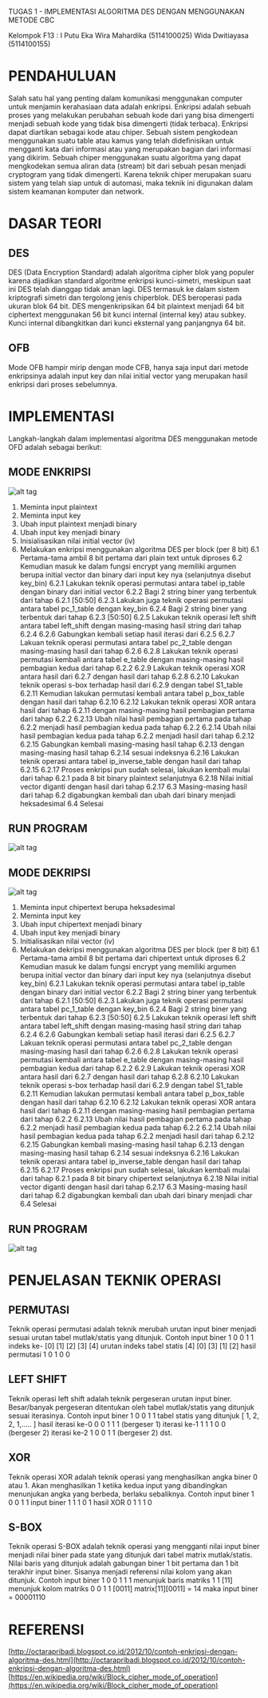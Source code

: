 TUGAS 1 - IMPLEMENTASI ALGORITMA DES DENGAN MENGGUNAKAN METODE CBC

Kelompok F13 :
  I Putu Eka Wira Mahardika (5114100025)
  Wida Dwitiayasa           (5114100155)
  
# PENDAHULUAN #

Salah satu hal yang penting dalam komunikasi menggunakan computer untuk menjamin kerahasiaan data adalah enkripsi. Enkripsi adalah sebuah proses yang melakukan perubahan sebuah kode dari yang bisa dimengerti menjadi sebuah kode yang tidak bisa dimengerti (tidak terbaca). Enkripsi dapat diartikan sebagai kode atau chiper. Sebuah sistem pengkodean menggunakan suatu table atau kamus yang telah didefinisikan untuk mengganti kata dari informasi atau yang merupakan bagian dari informasi yang dikirim. Sebuah chiper menggunakan suatu algoritma yang dapat mengkodekan semua aliran data (stream) bit dari sebuah pesan menjadi cryptogram yang tidak dimengerti. Karena teknik chiper merupakan suaru sistem yang telah siap untuk di automasi, maka teknik ini digunakan dalam sistem keamanan komputer dan network. 

# DASAR TEORI #

## DES ##
DES (Data Encryption Standard) adalah algoritma cipher blok yang populer karena dijadikan standard algoritme enkripsi kunci-simetri, meskipun saat ini DES telah dianggap tidak aman lagi. DES termasuk ke dalam sistem kriptografi simetri dan tergolong jenis chiperblok. DES beroperasi pada ukuran blok 64 bit. DES mengenkripsikan 64 bit plaintext menjadi 64 bit ciphertext menggunakan 56 bit kunci internal (internal key) atau subkey. Kunci internal dibangkitkan dari kunci eksternal yang panjangnya 64 bit.

## OFB ##
Mode OFB hampir mirip dengan mode CFB, hanya saja input dari metode enkripsinya adalah input key dan nilai initial vector yang merupakan hasil enkripsi dari proses sebelumnya. 

# IMPLEMENTASI #

Langkah-langkah dalam implementasi algoritma DES menggunakan metode OFD adalah sebagai berikut:

## MODE ENKRIPSI ##

![alt tag](https://github.com/wiramahardika/KIJ2017/blob/master/img/Screen%20Shot%202017-03-31%20at%2013.16.37.png?raw=true)

1. Meminta input plaintext
2. Meminta input key
3. Ubah input plaintext menjadi binary
4. Ubah input key menjadi binary
5. Inisialisasikan nilai initial vector (iv)
6. Melakukan enkripsi menggunakan algoritma DES per block (per 8 bit)
    6.1 Pertama-tama ambil 8 bit pertama dari plain text untuk diproses
    6.2 Kemudian masuk ke dalam fungsi encrypt yang memiliki argumen berupa initial vector dan binary dari input key nya (selanjutnya disebut key_bin)
        6.2.1 Lakukan teknik operasi permutasi antara tabel ip_table dengan binary dari initial vector
        6.2.2 Bagi 2 string biner yang terbentuk dari tahap 6.2.1 [50:50]
        6.2.3 Lakukan juga teknik operasi permutasi antara tabel pc_1_table dengan key_bin
        6.2.4 Bagi 2 string biner yang terbentuk dari tahap 6.2.3 [50:50]
        6.2.5 Lakukan teknik operasi left shift antara tabel left_shift dengan masing-masing hasil string dari tahap 6.2.4
        6.2.6 Gabungkan kembali setiap hasil iterasi dari 6.2.5
        6.2.7 Lakuan teknik operasi permutasi antara tabel pc_2_table dengan masing-masing hasil dari tahap 6.2.6
        6.2.8 Lakukan teknik operasi permutasi kembali antara tabel e_table dengan masing-masing hasil pembagian kedua dari tahap 6.2.2
        6.2.9 Lakukan teknik operasi XOR antara hasil dari 6.2.7 dengan hasil dari tahap 6.2.8
        6.2.10 Lakukan teknik operasi s-box terhadap hasil dari 6.2.9 dengan tabel S1_table
        6.2.11 Kemudian lakukan permutasi kembali antara tabel p_box_table dengan hasil dari tahap 6.2.10
        6.2.12 Lakukan teknik operasi XOR antara hasil dari tahap 6.2.11 dengan masing-masing hasil pembagian pertama dari tahap 6.2.2
        6.2.13 Ubah nilai hasil pembagian pertama pada tahap 6.2.2 menjadi hasil pembagian kedua pada tahap 6.2.2
        6.2.14 Ubah nilai hasil pembagian kedua pada tahap 6.2.2 menjadi hasil dari tahap 6.2.12
        6.2.15 Gabungkan kembali masing-masing hasil tahap 6.2.13 dengan masing-masing hasil tahap 6.2.14 sesuai indeksnya
        6.2.16 Lakukan teknik operasi antara tabel ip_inverse_table dengan hasil dari tahap 6.2.15
        6.2.17 Proses enkripsi pun sudah selesai, lakukan kembali mulai dari tahap 6.2.1 pada 8 bit binary plaintext selanjutnya
        6.2.18 Nilai initial vector diganti dengan hasil dari tahap 6.2.17 
    6.3 Masing-masing hasil dari tahap 6.2 digabungkan kembali dan ubah dari binary menjadi heksadesimal
    6.4 Selesai

## RUN PROGRAM ##

![alt tag](https://github.com/wiramahardika/KIJ2017/blob/master/img/Screen%20Shot%202017-03-31%20at%2013.22.44.png?raw=true)
    
## MODE DEKRIPSI ##

![alt tag](https://github.com/wiramahardika/KIJ2017/blob/master/img/Screen%20Shot%202017-03-31%20at%2013.16.44.png?raw=true)

1. Meminta input chipertext berupa heksadesimal
2. Meminta input key
3. Ubah input chipertext menjadi binary
4. Ubah input key menjadi binary
5. Initialisasikan nilai vector (iv)
6. Melakukan dekripsi menggunakan algoritma DES per block (per 8 bit)
    6.1 Pertama-tama ambil 8 bit pertama dari chipertext untuk diproses
    6.2 Kemudian masuk ke dalam fungsi encrypt yang memiliki argumen berupa initial vector dan binary dari input key nya (selanjutnya disebut key_bin)
        6.2.1 Lakukan teknik operasi permutasi antara tabel ip_table dengan binary dari initial vector
        6.2.2 Bagi 2 string biner yang terbentuk dari tahap 6.2.1 [50:50]
        6.2.3 Lakukan juga teknik operasi permutasi antara tabel pc_1_table dengan key_bin
        6.2.4 Bagi 2 string biner yang terbentuk dari tahap 6.2.3 [50:50]
        6.2.5 Lakukan teknik operasi left shift antara tabel left_shift dengan masing-masing hasil string dari tahap 6.2.4
        6.2.6 Gabungkan kembali setiap hasil iterasi dari 6.2.5
        6.2.7 Lakuan teknik operasi permutasi antara tabel pc_2_table dengan masing-masing hasil dari tahap 6.2.6
        6.2.8 Lakukan teknik operasi permutasi kembali antara tabel e_table dengan masing-masing hasil pembagian kedua dari tahap 6.2.2
        6.2.9 Lakukan teknik operasi XOR antara hasil dari 6.2.7 dengan hasil dari tahap 6.2.8
        6.2.10 Lakukan teknik operasi s-box terhadap hasil dari 6.2.9 dengan tabel S1_table
        6.2.11 Kemudian lakukan permutasi kembali antara tabel p_box_table dengan hasil dari tahap 6.2.10
        6.2.12 Lakukan teknik operasi XOR antara hasil dari tahap 6.2.11 dengan masing-masing hasil pembagian pertama dari tahap 6.2.2
        6.2.13 Ubah nilai hasil pembagian pertama pada tahap 6.2.2 menjadi hasil pembagian kedua pada tahap 6.2.2
        6.2.14 Ubah nilai hasil pembagian kedua pada tahap 6.2.2 menjadi hasil dari tahap 6.2.12
        6.2.15 Gabungkan kembali masing-masing hasil tahap 6.2.13 dengan masing-masing hasil tahap 6.2.14 sesuai indeksnya
        6.2.16 Lakukan teknik operasi antara tabel ip_inverse_table dengan hasil dari tahap 6.2.15
        6.2.17 Proses enkripsi pun sudah selesai, lakukan kembali mulai dari tahap 6.2.1 pada 8 bit binary chipertext selanjutnya
        6.2.18 Nilai initial vector diganti dengan hasil dari tahap 6.2.17 
    6.3 Masing-masing hasil dari tahap 6.2 digabungkan kembali dan ubah dari binary menjadi char
    6.4 Selesai

## RUN PROGRAM ##

![alt tag](https://github.com/wiramahardika/KIJ2017/blob/master/img/Screen%20Shot%202017-03-31%20at%2013.23.04.png?raw=true)

# PENJELASAN TEKNIK OPERASI #

## PERMUTASI ##
Teknik operasi permutasi adalah teknik merubah urutan input biner menjadi sesuai urutan tabel mutlak/statis yang ditunjuk.
Contoh
    input biner                  1   0   0   1   1
    indeks ke-                  [0] [1] [2] [3] [4]
    urutan indeks tabel statis  [4] [0] [3] [1] [2]
    hasil permutasi              1   0   1   0   0
    
## LEFT SHIFT ##
Teknik operasi left shift adalah teknik pergeseran urutan input biner. Besar/banyak pergeseran ditentukan oleh tabel mutlak/statis yang ditunjuk sesuai iterasinya.
Contoh
    input biner                  1   0   0   1   1
    tabel statis yang ditunjuk  [ 1, 2, 2, 1,..... ]
    hasil iterasi ke-0           0   0   1   1   1      (bergeser 1)
          iterasi ke-1           1   1   1   0   0      (bergeser 2)
          iterasi ke-2           1   0   0   1   1      (bergeser 2)
          dst.
          
## XOR ##
Teknik operasi XOR adalah teknik operasi yang menghasilkan angka biner 0 atau 1. Akan menghasilkan 1 ketika kedua input yang dibandingkan menunjukan angka yang berbeda, berlaku sebaliknya.
Contoh
    input biner                  1   0   0   1   1
    input biner                  1   1   1   0   1
    hasil XOR                    0   1   1   1   0
    
    
## S-BOX ##
Teknik operasi S-BOX adalah teknik operasi yang mengganti nilai input biner menjadi nilai biner pada state yang ditunjuk dari tabel matrix mutlak/statis. Nilai baris yang ditunjuk adalah gabungan biner 1 bit pertama dan 1 bit terakhir input biner. Sisanya menjadi referensi nilai kolom yang akan ditunjuk.
Contoh
    input biner                  1   0   0   1   1  1
    menunjuk baris matriks       1                  1    [11]
    menunjuk kolom matriks           0   0   1   1       [0011]
    matrix[11][0011] = 14 maka input biner = 00001110
    
# REFERENSI #

[http://octarapribadi.blogspot.co.id/2012/10/contoh-enkripsi-dengan-algoritma-des.html](http://octarapribadi.blogspot.co.id/2012/10/contoh-enkripsi-dengan-algoritma-des.html)
[https://en.wikipedia.org/wiki/Block_cipher_mode_of_operation](https://en.wikipedia.org/wiki/Block_cipher_mode_of_operation)
